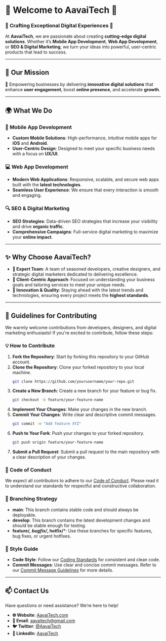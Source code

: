 
# 🎉 **Welcome to AavaiTech** 🎉

### 🌟 **Crafting Exceptional Digital Experiences** 🌟

At **AavaiTech**, we are passionate about creating **cutting-edge digital solutions**. Whether it’s **Mobile App Development**, **Web App Development**, or **SEO & Digital Marketing**, we turn your ideas into powerful, user-centric products that lead to success.

---

## 🚀 **Our Mission**

🎯 Empowering businesses by delivering **innovative digital solutions** that enhance **user engagement**, boost **online presence**, and accelerate **growth**.

---

## 🌍 **What We Do**

### 📱 **Mobile App Development**  
- **Custom Mobile Solutions**: High-performance, intuitive mobile apps for **iOS** and **Android**.  
- **User-Centric Design**: Designed to meet your specific business needs with a focus on **UX/UI**.

### 💻 **Web App Development**  
- **Modern Web Applications**: Responsive, scalable, and secure web apps built with the **latest technologies**.  
- **Seamless User Experience**: We ensure that every interaction is smooth and engaging.

### 🔍 **SEO & Digital Marketing**  
- **SEO Strategies**: Data-driven SEO strategies that increase your visibility and drive **organic traffic**.  
- **Comprehensive Campaigns**: Full-service digital marketing to maximize your **online impact**.

---

## ✨ **Why Choose AavaiTech?**

- **👥 Expert Team**: A team of seasoned developers, creative designers, and strategic digital marketers dedicated to delivering excellence.  
- **🎯 Client-Centric Approach**: Focused on understanding your business goals and tailoring services to meet your unique needs.  
- **🚀 Innovation & Quality**: Staying ahead with the latest trends and technologies, ensuring every project meets the **highest standards**.

---

## 📖 **Guidelines for Contributing**

We warmly welcome contributions from developers, designers, and digital marketing enthusiasts! If you're excited to contribute, follow these steps:

### 💡 **How to Contribute**  
1. **Fork the Repository**: Start by forking this repository to your GitHub account.  
2. **Clone the Repository**: Clone your forked repository to your local machine.  
   ```bash
   git clone https://github.com/yourusername/your-repo.git
   ```
3. **Create a New Branch**: Create a new branch for your feature or bug fix.  
   ```bash
   git checkout -b feature/your-feature-name
   ```
4. **Implement Your Changes**: Make your changes in the new branch.  
5. **Commit Your Changes**: Write clear and descriptive commit messages.  
   ```bash
   git commit -m "Add feature XYZ"
   ```
6. **Push to Your Fork**: Push your changes to your forked repository.  
   ```bash
   git push origin feature/your-feature-name
   ```
7. **Submit a Pull Request**: Submit a pull request to the main repository with a clear description of your changes.

### 📜 **Code of Conduct**  
We expect all contributors to adhere to our [Code of Conduct](CODE_OF_CONDUCT.md). Please read it to understand our standards for respectful and constructive collaboration.

### 🌱 **Branching Strategy**  
- **main**: This branch contains stable code and should always be deployable.  
- **develop**: This branch contains the latest development changes and should be stable enough for testing.  
- **feature/*, bugfix/*, hotfix/***: Use these branches for specific features, bug fixes, or urgent hotfixes.

### 🎨 **Style Guide**  
- **Code Style**: Follow our [Coding Standards](CODING_STANDARDS.md) for consistent and clean code.  
- **Commit Messages**: Use clear and concise commit messages. Refer to our [Commit Message Guidelines](COMMIT_GUIDELINES.md) for more details.

---

## 📫 **Contact Us**

Have questions or need assistance? We’re here to help!

- **🌐 Website**: [AavaiTech.com](https://yourwebsite.com)  
- **📧 Email**: [aavaitech@gmail.com](mailto:aavaitech@gmail.com)  
- **🐦 Twitter**: [@AavaiTech](https://twitter.com/YourOrg)  
- **💼 LinkedIn**: [AavaiTech](https://www.linkedin.com/company/your-org)
